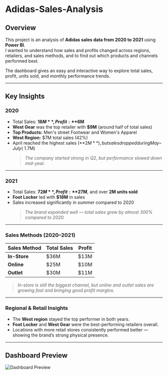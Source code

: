 # Adidas-Sales-Analysis

## Overview
This project is an analysis of **Adidas sales data from 2020 to 2021** using **Power BI**.  
I wanted to understand how sales and profits changed across regions, retailers, and sales methods, and to find out which products and channels performed best.  

The dashboard gives an easy and interactive way to explore total sales, profit, units sold, and monthly performance trends.

---

## Key Insights

### 2020
- Total Sales: **$18M**, Profit: **$6M**  
- **West Gear** was the top retailer with **$9M** (around half of total sales)  
- **Top Products:** Men's street Footwear and Women's Apparel  
- **West Region:** $7M total sales (42%)
- April reached the highest sales (**$2M**), but sales dropped during May–July (~$1.7M)  
  > *The company started strong in Q2, but performance slowed down mid-year.*

---

### 2021
- Total Sales: **$72M**, Profit: **$27M**, and over **2M units sold**  
- **Foot Locker** led with **$18M** in sales  
- Sales increased significantly in summer compared to 2020  
  > *The brand expanded well — total sales grew by almost 300% compared to 2020.*

---

### Sales Methods (2020–2021)
| Sales Method | Total Sales | Profit |
|---------------|--------------|---------|
| **In-Store** | $36M | $13M |
| **Online** | $25M | $10M |
| **Outlet** | $30M | $11M |

> *In-store is still the biggest channel, but online and outlet sales are growing fast and bringing good profit margins.*

---

### Regional & Retail Insights
- The **West region** stayed the top performer in both years.  
- **Foot Locker** and **West Gear** were the best-performing retailers overall.  
- Locations with more retail stores consistently performed better — showing the brand’s strong physical presence.

---
## Dashboard Preview
![Dashboard Preview](images/dashboard.png)  
